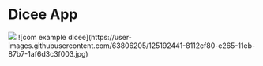 # Dicee App

<img src="https://user-images.githubusercontent.com/63806205/125192441-8112cf80-e265-11eb-87b7-1af6d3c3f003.jpg">
![com example dicee](https://user-images.githubusercontent.com/63806205/125192441-8112cf80-e265-11eb-87b7-1af6d3c3f003.jpg)
